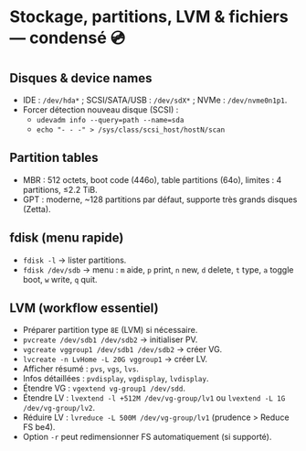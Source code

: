 # Stockage, partitions, LVM & fichiers — condensé 💿

## Disques & device names
- IDE : `/dev/hda*` ; SCSI/SATA/USB : `/dev/sdX*` ; NVMe : `/dev/nvme0n1p1`.
- Forcer détection nouveau disque (SCSI) : 
	- `udevadm info --query=path --name=sda`
	- `echo "- - -" > /sys/class/scsi_host/hostN/scan` 

## Partition tables
- MBR : 512 octets, boot code (446o), table partitions (64o), limites : 4 partitions, ≤2.2 TiB.  
- GPT : moderne, ~128 partitions par défaut, supporte très grands disques (Zetta).

## fdisk (menu rapide)
- `fdisk -l` → lister partitions.  
- `fdisk /dev/sdb` → menu : `m` aide, `p` print, `n` new, `d` delete, `t` type, `a` toggle boot, `w` write, `q` quit.

## LVM (workflow essentiel)
- Préparer partition type `8E` (LVM) si nécessaire.  
- `pvcreate /dev/sdb1 /dev/sdb2` → initialiser PV.  
- `vgcreate vggroup1 /dev/sdb1 /dev/sdb2` → créer VG.  
- `lvcreate -n LvHome -L 20G vggroup1` → créer LV.  
- Afficher résumé : `pvs`, `vgs`, `lvs`.  
- Infos détaillées : `pvdisplay`, `vgdisplay`, `lvdisplay`.  
- Étendre VG : `vgextend vg-group1 /dev/sdd`.  
- Étendre LV : `lvextend -l +512M /dev/vg-group/lv1` ou `lvextend -L 1G /dev/vg-group/lv2`.  
- Réduire LV : `lvreduce -L 500M /dev/vg-group/lv1` (prudence > Reduce FS be4).  
- Option `-r` peut redimensionner FS automatiquement (si supporté).




